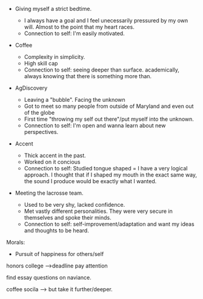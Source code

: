 - Giving myself a strict bedtime.
  - I always have a goal and I feel unecessarily pressured by my own will. Almost to the point that my heart races.
  - Connection to self: I'm easily motivated.

- Coffee
  - Complexity in simplicity.
  - High skill cap
  - Connection to self:  seeing deeper than surface. academically, always knowing that there is something more than. 
- AgDiscovery 
  - Leaving a "bubble". Facing the unknown
  - Got to meet so many people from outside of Maryland and even out of the globe
  - First time "throwing my self out there"/put myself into the unknown.
  - Connection to self: I'm open and wanna learn about new perspectives.
- Accent
  - Thick accent in the past.
  - Worked on it concious
  - Connection to self: Studied tongue shaped = I have a very logical approach. I thought that if I shaped my mouth in the exact same way, the sound I produce would be exactly what I wanted. 
- Meeting the lacrosse team.
  - Used to be very shy, lacked confidence. 
  - Met vastly different personalities. They were very secure in themselves and spoke their minds.
  - Connection to self: self-improvement/adaptation and want my ideas and thoughts to be heard.



Morals:

- Pursuit of happiness for others/self



honors college -->deadline pay attention

find essay questions on naviance.

coffee socila --> but take it further/deeper.
